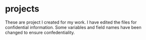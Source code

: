 # projects
These are project I created for my work. I have edited the files for confidential information. Some variables and field names have been changed to ensure confedentiality.
